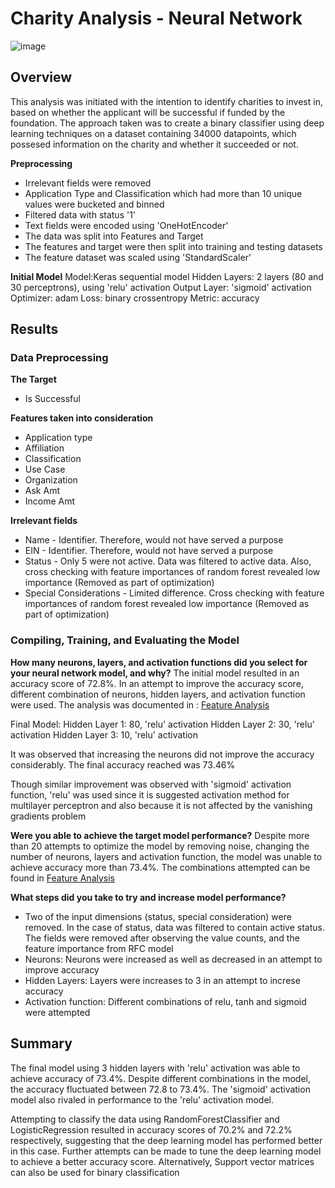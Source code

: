 # Charity Analysis - Neural Network

![image](https://user-images.githubusercontent.com/90650562/153954368-0175d49e-e5ed-45af-ad73-d5a533e3e040.png)

## Overview
This analysis was initiated with the intention to identify charities to invest in, based on whether the applicant will be successful if funded by the foundation. The approach taken was to create a binary classifier using deep learning techniques on a dataset containing 34000 datapoints, which possesed information on the charity and whether it succeeded or not. 

**Preprocessing**
- Irrelevant fields were removed
- Application Type and Classification which had more than 10 unique values were bucketed and binned
- Filtered data with status '1'
- Text fields were encoded using 'OneHotEncoder'
- The data was split into Features and Target
- The features and target were then split into training and testing datasets
- The feature dataset was scaled using 'StandardScaler'

**Initial Model**
Model:Keras sequential model 
Hidden Layers: 2 layers (80 and 30 perceptrons), using 'relu' activation 
Output Layer: 'sigmoid' activation
Optimizer: adam
Loss: binary crossentropy
Metric: accuracy

## Results

### Data Preprocessing

**The Target**
- Is Successful

**Features taken into consideration**
- Application type
- Affiliation
- Classification
- Use Case
- Organization
- Ask Amt
- Income Amt

**Irrelevant fields**
- Name - Identifier. Therefore, would not have served a purpose
- EIN - Identifier. Therefore, would not have served a purpose
- Status - Only 5 were not active. Data was filtered to active data. Also, cross checking with feature importances of random forest revealed low importance (Removed as part of optimization)
- Special Considerations - Limited difference. Cross checking with feature importances of random forest revealed low importance (Removed as part of optimization)

### Compiling, Training, and Evaluating the Model

**How many neurons, layers, and activation functions did you select for your neural network model, and why?**
The initial model resulted in an accuracy score of 72.8%. In an attempt to improve the accuracy score, different combination of neurons, hidden layers, and activation function were used. The analysis was documented in : [Feature Analysis](https://github.com/Dhanushree27/Neural_Network_Charity_Analysis/blob/main/Learning_Models.xlsx)

Final Model:
Hidden Layer 1: 80, 'relu' activation
Hidden Layer 2: 30, 'relu' activation
Hidden Layer 3: 10, 'relu' activation

It was observed that increasing the neurons did not improve the accuracy considerably. The final accuracy reached was 73.46%

Though similar improvement was observed with 'sigmoid' activation function, 'relu' was used since it is suggested activation method for multilayer perceptron and also because it is not affected by the vanishing gradients problem

**Were you able to achieve the target model performance?**
Despite more than 20 attempts to optimize the model by removing noise, changing the number of neurons, layers and activation function, the model was unable to achieve accuracy more than 73.4%. The combinations attempted can be found in [Feature Analysis](https://github.com/Dhanushree27/Neural_Network_Charity_Analysis/blob/main/Learning_Models.xlsx)

**What steps did you take to try and increase model performance?**
- Two of the input dimensions (status, special consideration) were removed. In the case of status, data was filtered to contain active status. The fields were removed after observing the value counts, and the feature importance from RFC model
- Neurons: Neurons were increased as well as decreased in an attempt to improve accuracy
- Hidden Layers: Layers were increases to 3 in an attempt to increse accuracy
- Activation function: Different combinations of relu, tanh and sigmoid were attempted

## Summary
The final model using 3 hidden layers with 'relu' activation was able to achieve accuracy of 73.4%. Despite different combinations in the model, the accuracy fluctuated between 72.8 to 73.4%. The 'sigmoid' activation model also rivaled in performance to the 'relu' activation model.

Attempting to classify the data using RandomForestClassifier and LogisticRegression resulted in accuracy scores of 70.2% and 72.2% respectively, suggesting that the deep learning model has performed better in this case. Further attempts can be made to tune the deep learning model to achieve a better accuracy score. Alternatively, Support vector matrices can also be used for binary classification





